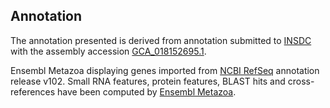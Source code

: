 **Annotation**
----------

The annotation presented is derived from annotation submitted to
[INSDC](http://www.insdc.org) with the assembly accession [GCA\_018152695.1](http://www.ebi.ac.uk/ena/data/view/GCA_018152695.1).

Ensembl Metazoa displaying genes imported from [NCBI RefSeq](https://www.ncbi.nlm.nih.gov/genome/annotation_euk/Drosophila_takahashii/102) annotation release v102.
Small RNA features, protein features, BLAST hits and cross-references have been
computed by [Ensembl Metazoa](https://metazoa.ensembl.org/info/genome/annotation/index.html).
